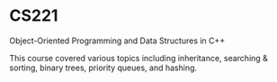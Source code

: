 # CS221
Object-Oriented Programming and Data Structures in C++

This course covered various topics including inheritance, searching & sorting, binary trees, priority queues, and hashing.
